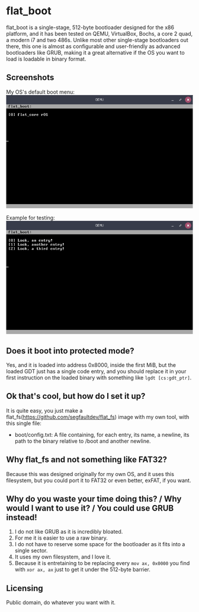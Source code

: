 # flat_boot
flat_boot is a single-stage, 512-byte bootloader designed for the x86 platform, and it has been tested on QEMU, VirtualBox, Bochs, a core 2 quad, a modern i7 and two 486s. Unlike most other single-stage bootloaders out there, this one is almost as configurable and user-friendly as advanced bootloaders like GRUB, making it a great alternative if the OS you want to load is loadable in binary format.

## Screenshots

My OS's default boot menu:<br>
![](https://github.com/segfaultdev/flat_boot/raw/main/photo1.png)

Example for testing:<br>
![](https://github.com/segfaultdev/flat_boot/raw/main/photo2.png)

## Does it boot into protected mode?
Yes, and it is loaded into address 0x8000, inside the first MiB, but the loaded GDT just has a single code entry, and you should replace it in your first instruction on the loaded binary with something like ```lgdt [cs:gdt_ptr]```.

## Ok that's cool, but how do I set it up?
It is quite easy, you just make a flat_fs(https://github.com/segfaultdev/flat_fs) image with my own tool, with this single file:
- boot/config.txt: A file containing, for each entry, its name, a newline, its path to the binary relative to /boot and another newline.

## Why flat_fs and not something like FAT32?
Because this was designed originally for my own OS, and it uses this filesystem, but you could port it to FAT32 or even better, exFAT, if you want.

## Why do you waste your time doing this? / Why would I want to use it? / You could use GRUB instead!
1. I do not like GRUB as it is incredibly bloated.
2. For me it is easier to use a raw binary.
3. I do not have to reserve some space for the bootloader as it fits into a single sector.
4. It uses my own filesystem, and I love it.
5. Because it is entretaining to be replacing every ```mov ax, 0x0000``` you find with ```xor ax, ax``` just to get it under the 512-byte barrier.

## Licensing
Public domain, do whatever you want with it.
